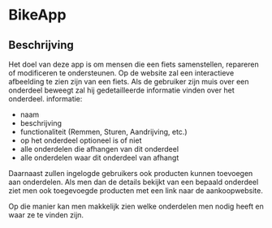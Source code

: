 # BikeApp

## Beschrijving

Het doel van deze app is om mensen die een fiets samenstellen, repareren of modificeren te ondersteunen.
Op de website zal een interactieve afbeelding te zien zijn van een fiets. Als de gebruiker zijn muis over een onderdeel beweegt
zal hij gedetailleerde informatie vinden over het onderdeel.
informatie:
- naam
- beschrijving
- functionaliteit (Remmen, Sturen, Aandrijving, etc.)
- op het onderdeel optioneel is of niet
- alle onderdelen die afhangen van dit onderdeel
- alle onderdelen waar dit onderdeel van afhangt

Daarnaast zullen ingelogde gebruikers ook producten kunnen toevoegen aan onderdelen. Als men dan de details bekijkt van een bepaald onderdeel ziet men ook toegevoegde producten met een link naar de aankoopwebsite.

Op die manier kan men makkelijk zien welke onderdelen men nodig heeft en waar ze te vinden zijn.
